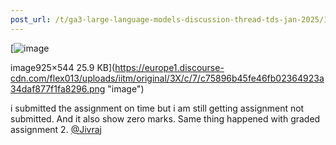 ```yaml
---
post_url: /t/ga3-large-language-models-discussion-thread-tds-jan-2025/163247/124
---
```

[![image](https://europe1.discourse-cdn.com/flex013/uploads/iitm/optimized/3X/c/7/c75896b45fe46fb02364923a34daf877f1fa8296_2_690x405.png)

image925×544 25.9 KB](https://europe1.discourse-cdn.com/flex013/uploads/iitm/original/3X/c/7/c75896b45fe46fb02364923a34daf877f1fa8296.png "image")

  
i submitted the assignment on time but i am still getting assignment not submitted. And it also show zero marks. Same thing happened with graded assignment 2. [@Jivraj](/u/jivraj)